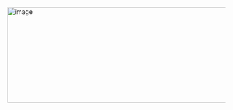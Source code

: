 <img width="1024" height="220" alt="image" src="https://github.com/user-attachments/assets/22d1ec29-1486-4704-8061-3b98c092da21" />

